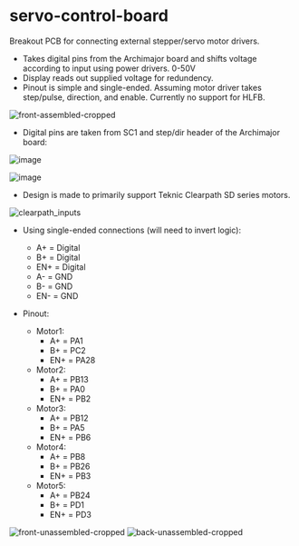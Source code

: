 # servo-control-board
Breakout PCB for connecting external stepper/servo motor drivers.

- Takes digital pins from the Archimajor board and shifts voltage according to input using power drivers. 0-50V 
- Display reads out supplied voltage for redundency.
- Pinout is simple and single-ended. Assuming motor driver takes step/pulse, direction, and enable. Currently no support for HLFB.

![front-assembled-cropped](https://github.com/user-attachments/assets/9d1d43e0-372c-438a-952b-bc24c8646ce1)

- Digital pins are taken from SC1 and step/dir header of the Archimajor board:
  
![image](https://github.com/user-attachments/assets/98ef0128-522f-4c9b-a7da-07c0bb58ca75)

![image](https://github.com/user-attachments/assets/1b9e29fe-ac2a-4671-ba15-a7308e59a37b)


- Design is made to primarily support Teknic Clearpath SD series motors.

![clearpath_inputs](https://github.com/user-attachments/assets/6bf51a9f-eb07-4a5d-a56a-53dadfdc1687)

- Using single-ended connections (will need to invert logic):
  - A+ = Digital
  - B+ = Digital
  - EN+ = Digital
  - A- = GND
  - B- = GND
  - EN- = GND

- Pinout:
  - Motor1:
    - A+ = PA1
    - B+ = PC2
    - EN+ = PA28
  - Motor2:
    - A+ = PB13
    - B+ = PA0
    - EN+ = PB2
  - Motor3:
    - A+ = PB12
    - B+ = PA5
    - EN+ = PB6
  - Motor4:
    - A+ = PB8
    - B+ = PB26
    - EN+ = PB3
  - Motor5:
    - A+ = PB24
    - B+ = PD1
    - EN+ = PD3
   
  
![front-unassembled-cropped](https://github.com/user-attachments/assets/9900f2fd-8072-47cb-9daa-128b22201bdc)
![back-unassembled-cropped](https://github.com/user-attachments/assets/485a08bc-153b-49b2-8298-fa6163decd0b)



